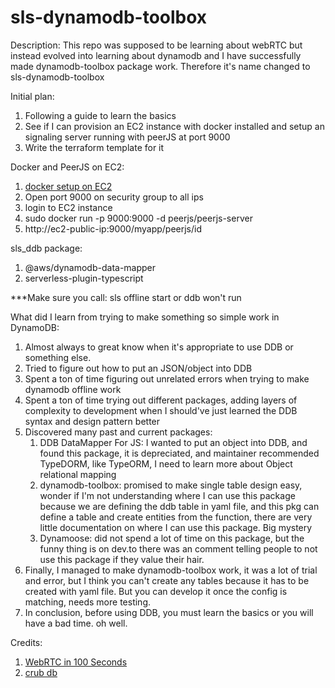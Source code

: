 # sls-dynamodb-toolbox

Description:
This repo was supposed to be learning about webRTC but instead evolved into learning about dynamodb and I have successfully made dynamodb-toolbox package work. Therefore it's name changed to sls-dynamodb-toolbox

Initial plan:
1. Following a guide to learn the basics
2. See if I can provision an EC2 instance with docker installed and setup an signaling server running with peerJS at port 9000
3. Write the terraform template for it

Docker and PeerJS on EC2:
1. [docker setup on EC2](https://www.cyberciti.biz/faq/how-to-install-docker-on-amazon-linux-2/)
2. Open port 9000 on security group to all ips
3. login to EC2 instance
4. sudo docker run -p 9000:9000 -d peerjs/peerjs-server
5. http://ec2-public-ip:9000/myapp/peerjs/id 

sls_ddb package:
1. @aws/dynamodb-data-mapper
2. serverless-plugin-typescript

***Make sure you call: sls offline start or ddb won't run

What did I learn from trying to make something so simple work in DynamoDB:
1. Almost always to great know when it's appropriate to use DDB or something else.
2. Tried to figure out how to put an JSON/object into DDB
3. Spent a ton of time figuring out unrelated errors when trying to make dynamodb offline work
4. Spent a ton of time trying out different packages, adding layers of complexity to development when I should've just learned the DDB syntax and design pattern better
5. Discovered many past and current packages:
   1. DDB DataMapper For JS: I wanted to put an object into DDB, and found this package, it is depreciated, and maintainer recommended TypeDORM, like TypeORM, I need to learn more about Object relational mapping
   2. dynamodb-toolbox: promised to make single table design easy, wonder if I'm not understanding where I can use this package because we are defining the ddb table in yaml file, and this pkg can define a table and create entities from the function, there are very little documentation on where I can use this package. Big mystery
   3. Dynamoose: did not spend a lot of time on this package, but the funny thing is on dev.to there was an comment telling people to not use this package if they value their hair.
6. Finally, I managed to make dynamodb-toolbox work, it was a lot of trial and error, but I think you can't create any tables because it has to be created with yaml file. But you can develop it once the config is matching, needs more testing.
7. In conclusion, before using DDB, you must learn the basics or you will have a bad time. oh well.


Credits:
1. [WebRTC in 100 Seconds](https://www.youtube.com/watch?v=WmR9IMUD_CY)
2. [crub db](https://github.com/hidjou/classsed-lambda-dynamodb-api/blob/master/.gitignore)
